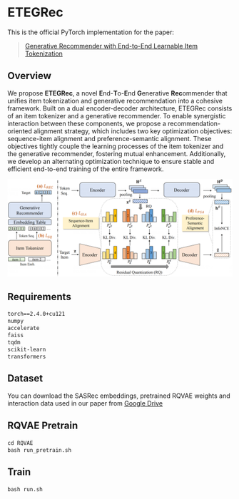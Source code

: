 # ETEGRec

This is the official PyTorch implementation for the paper:

> [Generative Recommender with End-to-End Learnable Item Tokenization](https://doi.org/10.1145/3726302.3729989)

## Overview

We propose **ETEGRec**, a novel **E**nd-**T**o-**E**nd **G**enerative **Rec**ommender that unifies item tokenization and generative recommendation into a cohesive framework. Built on a dual encoder-decoder architecture, ETEGRec consists of an item tokenizer and a generative recommender. To enable synergistic interaction between these components, we propose a recommendation-oriented alignment strategy, which includes two key optimization objectives: sequence-item alignment and preference-semantic alignment. These objectives tightly couple the learning processes of the item tokenizer and the generative recommender, fostering mutual enhancement. Additionally, we develop an alternating optimization technique to ensure stable and efficient end-to-end training of the entire framework.

![model](./asset/model.png)

## Requirements

```
torch==2.4.0+cu121
numpy
accelerate
faiss
tqdm
scikit-learn
transformers
```

## Dataset

You can download the SASRec embeddings, pretrained RQVAE weights and interaction data used in our paper from [Google Drive](https://drive.google.com/drive/folders/1KiPpB7uq7eFc4qB74cFOxhtY3H8nWgAI?usp=sharing) 


## RQVAE Pretrain
```shell
cd RQVAE
bash run_pretrain.sh
```

## Train

```shell
bash run.sh
```
